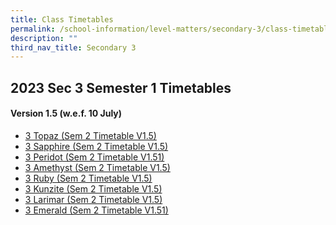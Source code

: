 ```yaml
---
title: Class Timetables
permalink: /school-information/level-matters/secondary-3/class-timetables/
description: ""
third_nav_title: Secondary 3
---
```

## 2023 Sec 3 Semester 1 Timetables
#### Version 1.5 (w.e.f. 10 July)

*  <a href="/files/Class%20Timetables/2023/Sem%202/V1_5/2023%20sem2%20s3t%20tt%20v1_5.pdf" target="_blank"> 3 Topaz (Sem 2 Timetable V1.5)</a>
*  <a href="/files/Class%20Timetables/2023/Sem%202/V1_5/2023%20sem2%20s3s%20tt%20v1_5.pdf" target="_blank"> 3 Sapphire (Sem 2 Timetable V1.5)</a>
*  <a href="/files/Class%20Timetables/2023/Sem%202/V1_5/2023%20sem2%20s3p%20tt%20v1_51.pdf" target="_blank"> 3 Peridot (Sem 2 Timetable V1.51)</a>
*  <a href="/files/Class%20Timetables/2023/Sem%202/V1_5/2023%20sem2%20s3a%20tt%20v1_5.pdf" target="_blank"> 3 Amethyst (Sem 2 Timetable V1.5)</a>
*  <a href="/files/Class%20Timetables/2023/Sem%202/V1_5/2023%20sem2%20s3r%20tt%20v1_5.pdf" target="_blank"> 3 Ruby (Sem 2 Timetable V1.5)</a>
*  <a href="/files/Class%20Timetables/2023/Sem%202/V1_5/2023%20sem2%20s3k%20tt%20v1_5.pdf" target="_blank"> 3 Kunzite (Sem 2 Timetable V1.5)</a>
*  <a href="/files/Class%20Timetables/2023/Sem%202/V1_5/2023%20sem2%20s3l%20tt%20v1_5.pdf" target="_blank"> 3 Larimar (Sem 2 Timetable V1.5)</a>
*  <a href="/files/Class%20Timetables/2023/Sem%202/V1_5/2023%20sem2%20s3e%20tt%20v1_51.pdf" target="_blank"> 3 Emerald (Sem 2 Timetable V1.51)</a>